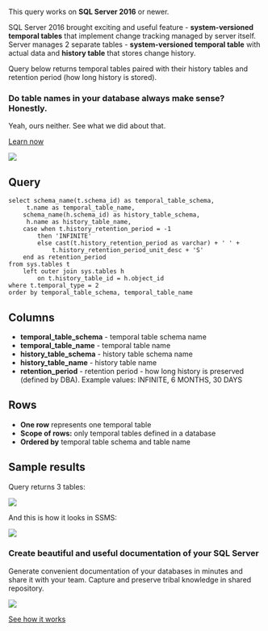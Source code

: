 This query works on **SQL Server 2016** or newer.

SQL Server 2016 brought exciting and useful feature - **system-versioned temporal tables** that implement change tracking managed by server itself. Server manages 2 separate tables - **system-versioned temporal table** with actual data and **history table** that stores change history.

Query below returns temporal tables paired with their history tables and retention period (how long history is stored).

### Do table names in your database always make sense? Honestly.

Yeah, ours neither. See what we did about that.

[Learn now](https://dataedo.com/blog/confused-when-trying-to-work-with-databases?cta=kb-query-table-names)

[![](https://dataedo.com/asset/img/markdown/docs/test-article/edca6a29318bb7640068f5c69a5af4ba.png#center)](https://dataedo.com/blog/confused-when-trying-to-work-with-databases?cta=kb-query-table-names)

## Query

```
select schema_name(t.schema_id) as temporal_table_schema,
     t.name as temporal_table_name,
    schema_name(h.schema_id) as history_table_schema,
     h.name as history_table_name,
    case when t.history_retention_period = -1 
        then 'INFINITE' 
        else cast(t.history_retention_period as varchar) + ' ' + 
            t.history_retention_period_unit_desc + 'S'
    end as retention_period
from sys.tables t
    left outer join sys.tables h
        on t.history_table_id = h.object_id
where t.temporal_type = 2
order by temporal_table_schema, temporal_table_name
```

## Columns

-   **temporal\_table\_schema** - temporal table schema name
-   **temporal\_table\_name** - temporal table name
-   **history\_table\_schema** - history table schema name
-   **history\_table\_name** - history table name
-   **retention\_period** - retention period - how long history is preserved (defined by DBA). Example values: INFINITE, 6 MONTHS, 30 DAYS

## Rows

-   **One row** represents one temporal table
-   **Scope of rows:** only temporal tables defined in a database
-   **Ordered by** temporal table schema and table name

## Sample results

Query returns 3 tables:

![](https://dataedo.com/asset/img/kb/query/sql-server/temporal_tables.png)

And this is how it looks in SSMS:

![](https://dataedo.com/asset/img/kb/query/sql-server/temporal_tables_ssms.png)

### Create beautiful and useful documentation of your SQL Server

Generate convenient documentation of your databases in minutes and share it with your team. Capture and preserve tribal knowledge in shared repository.

[![](https://dataedo.com/asset/img/markdown/docs/test-article/30c11fa4b210f11740f56e85ca8bf9c6.gif)](https://demo.dataedo.com/)

[See how it works](https://demo.dataedo.com/)